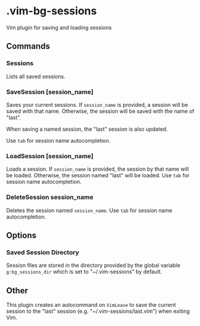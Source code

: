 # .vim-bg-sessions
Vim plugin for saving and loading sessions

## Commands

### Sessions
Lists all saved sessions.

### SaveSession [session_name]
Saves your current sessions. If `session_name` is provided, a session will be saved with that name. Otherwise, the session will be saved with the name of "last".

When saving a named session, the "last" session is also updated.

Use `tab` for session name autocompletion.

### LoadSession [session_name]
Loads a session. If `session_name` is provided, the session by that name will be loaded. Otherwise, the session named "last" will be loaded. Use `tab` for session name autocompletion.

### DeleteSession session_name
Deletes the session named `session_name`. Use `tab` for session name autocompletion.

## Options

### Saved Session Directory
Session files are stored in the directory provided by the global variable `g:bg_sessions_dir` which is set to "~/.vim-sessions" by default.

## Other
This plugin creates an autocommand on `VimLeave` to save the current session to the "last" session (e.g. "~/.vim-sessions/last.vim") when exiting Vim.
